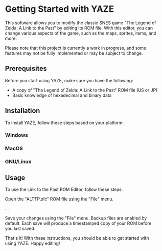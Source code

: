 # Getting Started with YAZE

This software allows you to modify the classic SNES game "The Legend of Zelda: A Link to the Past" by editing its ROM file. With this editor, you can change various aspects of the game, such as the maps, sprites, items, and more.

Please note that this project is currently a work in progress, and some features may not be fully implemented or may be subject to change.

## Prerequisites
Before you start using YAZE, make sure you have the following:

- A copy of "The Legend of Zelda: A Link to the Past" ROM file (US or JP)
- Basic knowledge of hexadecimal and binary data

## Installation
To install YAZE, follow these steps based on your platform:

### Windows

### MacOS

### GNU/Linux

## Usage
To use the Link to the Past ROM Editor, follow these steps:

Open the "ALTTP.sfc" ROM file using the "File" menu.

...

Save your changes using the "File" menu.
Backup files are enabled by default. Each save will produce a timestamped copy of your ROM before you last saved.

That's it! With these instructions, you should be able to get started with using YAZE. Happy editing!